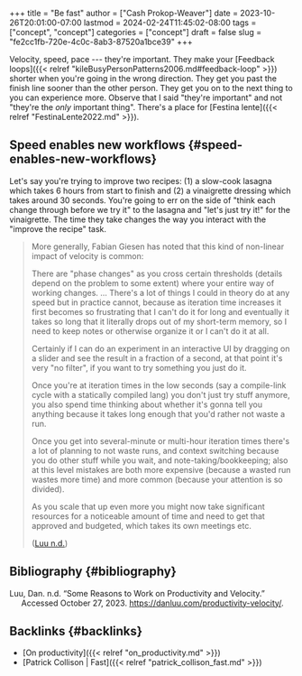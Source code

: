 +++
title = "Be fast"
author = ["Cash Prokop-Weaver"]
date = 2023-10-26T20:01:00-07:00
lastmod = 2024-02-24T11:45:02-08:00
tags = ["concept", "concept"]
categories = ["concept"]
draft = false
slug = "fe2cc1fb-720e-4c0c-8ab3-87520a1bce39"
+++

Velocity, speed, pace --- they're important. They make your [Feedback loops]({{< relref "kileBusyPersonPatterns2006.md#feedback-loop" >}}) shorter when you're going in the wrong direction. They get you past the finish line sooner than the other person. They get you on to the next thing to you can experience more. Observe that I said "they're important" and not "they're the _only_ important thing". There's a place for [Festina lente]({{< relref "FestinaLente2022.md" >}}).


## Speed enables new workflows {#speed-enables-new-workflows}

Let's say you're trying to improve two recipes: (1) a slow-cook lasagna which takes 6 hours from start to finish and (2) a vinaigrette dressing which takes around 30 seconds. You're going to err on the side of "think each change through before we try it" to the lasagna and "let's just try it!" for the vinaigrette. The time they take changes the way you interact with the "improve the recipe" task.

> More generally, Fabian Giesen has noted that this kind of non-linear impact of velocity is common:
>
> <div class="quote2">
>
> There are "phase changes" as you cross certain thresholds (details depend on the problem to some extent) where your entire way of working changes. ... ​​There's a lot of things I could in theory do at any speed but in practice cannot, because as iteration time increases it first becomes so frustrating that I can't do it for long and eventually it takes so long that it literally drops out of my short-term memory, so I need to keep notes or otherwise organize it or I can't do it at all.
>
> Certainly if I can do an experiment in an interactive UI by dragging on a slider and see the result in a fraction of a second, at that point it's very "no filter", if you want to try something you just do it.
>
> Once you're at iteration times in the low seconds (say a compile-link cycle with a statically compiled lang) you don't just try stuff anymore, you also spend time thinking about whether it's gonna tell you anything because it takes long enough that you'd rather not waste a run.
>
> Once you get into several-minute or multi-hour iteration times there's a lot of planning to not waste runs, and context switching because you do other stuff while you wait, and note-taking/bookkeeping; also at this level mistakes are both more expensive (because a wasted run wastes more time) and more common (because your attention is so divided).
>
> As you scale that up even more you might now take significant resources for a noticeable amount of time and need to get that approved and budgeted, which takes its own meetings etc.
>
> </div>
>
> (<a href="#citeproc_bib_item_1">Luu n.d.</a>)


## Bibliography {#bibliography}

<style>.csl-entry{text-indent: -1.5em; margin-left: 1.5em;}</style><div class="csl-bib-body">
  <div class="csl-entry"><a id="citeproc_bib_item_1"></a>Luu, Dan. n.d. “Some Reasons to Work on Productivity and Velocity.” Accessed October 27, 2023. <a href="https://danluu.com/productivity-velocity/">https://danluu.com/productivity-velocity/</a>.</div>
</div>


## Backlinks {#backlinks}

-   [On productivity]({{< relref "on_productivity.md" >}})
-   [Patrick Collison | Fast]({{< relref "patrick_collison_fast.md" >}})
